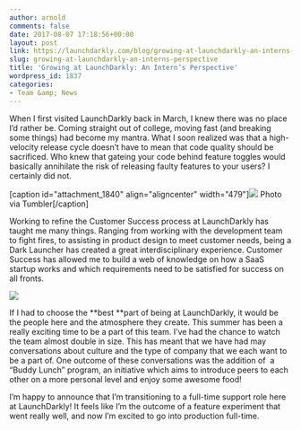```yaml
---
author: arnold
comments: false
date: 2017-08-07 17:18:56+00:00
layout: post
link: https://launchdarkly.com/blog/growing-at-launchdarkly-an-interns-perspective/
slug: growing-at-launchdarkly-an-interns-perspective
title: 'Growing at LaunchDarkly: An Intern’s Perspective'
wordpress_id: 1837
categories:
- Team &amp; News
---
```


When I first visited LaunchDarkly back in March, I knew there was no place I’d rather be. Coming straight out of college, moving fast (and breaking some things) had become my mantra. What I soon realized was that a high-velocity release cycle doesn’t have to mean that code quality should be sacrificed. Who knew that gateing your code behind feature toggles would basically annihilate the risk of releasing faulty features to your users? I certainly did not.

[caption id="attachment_1840" align="aligncenter" width="479"][![](https://blog.launchdarkly.com/wp-content/uploads/2017/08/tumblr_o34sugVbCx1rrogpco1_500-300x134.gif)](http://riders-vs-skaters.tumblr.com/post/140001521508) Photo via Tumbler[/caption]

Working to refine the Customer Success process at LaunchDarkly has taught me many things. Ranging from working with the development team to fight fires, to assisting in product design to meet customer needs, being a Dark Launcher has created a great interdisciplinary experience. Customer Success has allowed me to build a web of knowledge on how a SaaS startup works and which requirements need to be satisfied for success on all fronts.

[![](https://blog.launchdarkly.com/wp-content/uploads/2017/08/Image-uploaded-from-iOS-2-300x225.jpg)](https://blog.launchdarkly.com/wp-content/uploads/2017/08/Image-uploaded-from-iOS-2.jpg)

If I had to choose the **best **part of being at LaunchDarkly, it would be the people here and the atmosphere they create. This summer has been a really exciting time to be a part of this team. I’ve had the chance to watch the team almost double in size. This has meant that we have had may conversations about culture and the type of company that we each want to be a part of. One outcome of these conversations was the addition of  a “Buddy Lunch” program, an initiative which aims to introduce peers to each other on a more personal level and enjoy some awesome food!

I’m happy to announce that I’m transitioning to a full-time support role here at LaunchDarkly! It feels like I’m the outcome of a feature experiment that went really well, and now I’m excited to go into production full-time.
